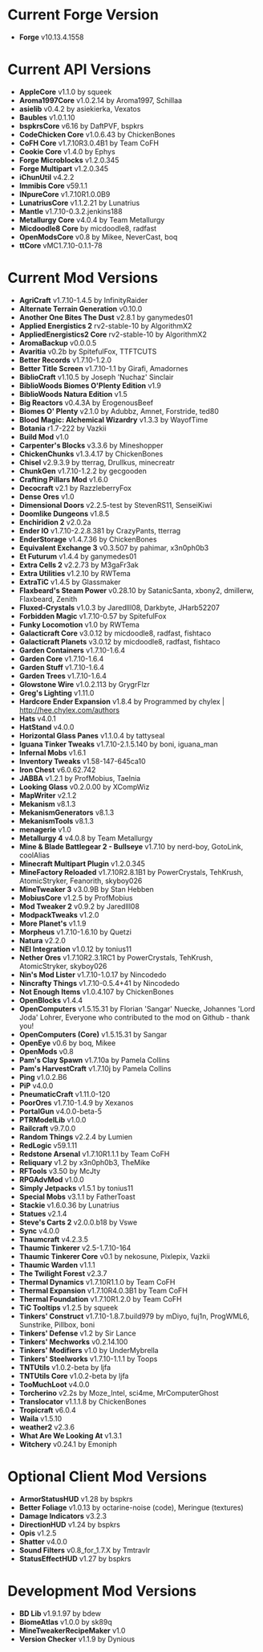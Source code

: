 Current Forge Version
=
- **Forge** v10.13.4.1558

Current API Versions
=
- **AppleCore** v1.1.0 by squeek
- **Aroma1997Core** v1.0.2.14 by Aroma1997, Schillaa
- **asielib** v0.4.2 by asiekierka, Vexatos
- **Baubles** v1.0.1.10
- **bspkrsCore** v6.16 by DaftPVF, bspkrs
- **CodeChicken Core** v1.0.6.43 by ChickenBones
- **CoFH Core** v1.7.10R3.0.4B1 by Team CoFH
- **Cookie Core** v1.4.0 by Ephys
- **Forge Microblocks** v1.2.0.345
- **Forge Multipart** v1.2.0.345
- **iChunUtil** v4.2.2
- **Immibis Core** v59.1.1
- **INpureCore** v1.7.10R1.0.0B9
- **LunatriusCore** v1.1.2.21 by Lunatrius
- **Mantle** v1.7.10-0.3.2.jenkins188
- **Metallurgy Core** v4.0.4 by Team Metallurgy
- **Micdoodle8 Core**  by micdoodle8, radfast
- **OpenModsCore** v0.8 by Mikee, NeverCast, boq
- **ttCore** vMC1.7.10-0.1.1-78

Current Mod Versions
=
- **AgriCraft** v1.7.10-1.4.5 by InfinityRaider
- **Alternate Terrain Generation** v0.10.0
- **Another One Bites The Dust** v2.8.1 by ganymedes01
- **Applied Energistics 2** rv2-stable-10 by AlgorithmX2
- **AppliedEnergistics2 Core** rv2-stable-10 by AlgorithmX2
- **AromaBackup** v0.0.0.5
- **Avaritia** v0.2b by SpitefulFox, TTFTCUTS
- **Better Records** v1.7.10-1.2.0
- **Better Title Screen** v1.7.10-1.1 by Girafi, Amadornes
- **BiblioCraft** v1.10.5 by Joseph 'Nuchaz' Sinclair
- **BiblioWoods Biomes O'Plenty Edition** v1.9
- **BiblioWoods Natura Edition** v1.5
- **Big Reactors** v0.4.3A by ErogenousBeef
- **Biomes O' Plenty** v2.1.0 by Adubbz, Amnet, Forstride, ted80
- **Blood Magic: Alchemical Wizardry** v1.3.3 by WayofTime
- **Botania** r1.7-222 by Vazkii
- **Build Mod** v1.0
- **Carpenter's Blocks** v3.3.6 by Mineshopper
- **ChickenChunks** v1.3.4.17 by ChickenBones
- **Chisel** v2.9.3.9 by tterrag, Drullkus, minecreatr
- **ChunkGen** v1.7.10-1.2.2 by gecgooden
- **Crafting Pillars Mod** v1.6.0
- **Decocraft** v2.1 by RazzleberryFox
- **Dense Ores** v1.0
- **Dimensional Doors** v2.2.5-test by StevenRS11, SenseiKiwi
- **Doomlike Dungeons** v1.8.5
- **Enchiridion 2** v2.0.2a
- **Ender IO** v1.7.10-2.2.8.381 by CrazyPants, tterrag
- **EnderStorage** v1.4.7.36 by ChickenBones
- **Equivalent Exchange 3** v0.3.507 by pahimar, x3n0ph0b3
- **Et Futurum** v1.4.4 by ganymedes01
- **Extra Cells 2** v2.2.73 by M3gaFr3ak
- **Extra Utilities** v1.2.10 by RWTema
- **ExtraTiC** v1.4.5 by Glassmaker
- **Flaxbeard's Steam Power** v0.28.10 by SatanicSanta, xbony2, dmillerw, Flaxbeard, Zenith
- **Fluxed-Crystals** v1.0.3 by Jaredlll08, Darkbyte, JHarb52207
- **Forbidden Magic** v1.7.10-0.57 by SpitefulFox
- **Funky Locomotion** v1.0 by RWTema
- **Galacticraft Core** v3.0.12 by micdoodle8, radfast, fishtaco
- **Galacticraft Planets** v3.0.12 by micdoodle8, radfast, fishtaco
- **Garden Containers** v1.7.10-1.6.4
- **Garden Core** v1.7.10-1.6.4
- **Garden Stuff** v1.7.10-1.6.4
- **Garden Trees** v1.7.10-1.6.4
- **Glowstone Wire** v1.0.2.113 by GrygrFlzr
- **Greg's Lighting** v1.11.0
- **Hardcore Ender Expansion** v1.8.4 by Programmed by chylex | http://hee.chylex.com/authors
- **Hats** v4.0.1
- **HatStand** v4.0.0
- **Horizontal Glass Panes** v1.1.0.4 by tattyseal
- **Iguana Tinker Tweaks** v1.7.10-2.1.5.140 by boni, iguana_man
- **Infernal Mobs** v1.6.1
- **Inventory Tweaks** v1.58-147-645ca10
- **Iron Chest** v6.0.62.742
- **JABBA** v1.2.1 by ProfMobius, Taelnia
- **Looking Glass** v0.2.0.00 by XCompWiz
- **MapWriter** v2.1.2
- **Mekanism** v8.1.3
- **MekanismGenerators** v8.1.3
- **MekanismTools** v8.1.3
- **menagerie** v1.0
- **Metallurgy 4** v4.0.8 by Team Metallurgy
- **Mine & Blade Battlegear 2 - Bullseye** v1.7.10 by nerd-boy, GotoLink, coolAlias
- **Minecraft Multipart Plugin** v1.2.0.345
- **MineFactory Reloaded** v1.7.10R2.8.1B1 by PowerCrystals, TehKrush, AtomicStryker, Feanorith, skyboy026
- **MineTweaker 3** v3.0.9B by Stan Hebben
- **MobiusCore** v1.2.5 by ProfMobius
- **Mod Tweaker 2** v0.9.2 by Jaredlll08
- **ModpackTweaks** v1.2.0
- **More Planet's** v1.1.9
- **Morpheus** v1.7.10-1.6.10 by Quetzi
- **Natura** v2.2.0
- **NEI Integration** v1.0.12 by tonius11
- **Nether Ores** v1.7.10R2.3.1RC1 by PowerCrystals, TehKrush, AtomicStryker, skyboy026
- **Nin's Mod Lister** v1.7.10-1.0.17 by Nincodedo
- **Nincrafty Things** v1.7.10-0.5.4+41 by Nincodedo
- **Not Enough Items** v1.0.4.107 by ChickenBones
- **OpenBlocks** v1.4.4
- **OpenComputers** v1.5.15.31 by Florian 'Sangar' Nuecke, Johannes 'Lord Joda' Lohrer, Everyone who contributed to the mod on Github - thank you!
- **OpenComputers (Core)** v1.5.15.31 by Sangar
- **OpenEye** v0.6 by boq, Mikee
- **OpenMods** v0.8
- **Pam's Clay Spawn** v1.7.10a by Pamela Collins
- **Pam's HarvestCraft** v1.7.10j by Pamela Collins
- **Ping** v1.0.2.B6
- **PiP** v4.0.0
- **PneumaticCraft** v1.11.0-120
- **PoorOres** v1.7.10-1.4.9 by Xexanos
- **PortalGun** v4.0.0-beta-5
- **PTRModelLib** v1.0.0
- **Railcraft** v9.7.0.0
- **Random Things** v2.2.4 by Lumien
- **RedLogic** v59.1.11
- **Redstone Arsenal** v1.7.10R1.1.1 by Team CoFH
- **Reliquary** v1.2 by x3n0ph0b3, TheMike
- **RFTools** v3.50 by McJty
- **RPGAdvMod** v1.0.0
- **Simply Jetpacks** v1.5.1 by tonius11
- **Special Mobs** v3.1.1 by FatherToast
- **Stackie** v1.6.0.36 by Lunatrius
- **Statues** v2.1.4
- **Steve's Carts 2** v2.0.0.b18 by Vswe
- **Sync** v4.0.0
- **Thaumcraft** v4.2.3.5
- **Thaumic Tinkerer** v2.5-1.7.10-164
- **Thaumic Tinkerer Core** v0.1 by nekosune, Pixlepix, Vazkii
- **Thaumic Warden** v1.1.1
- **The Twilight Forest** v2.3.7
- **Thermal Dynamics** v1.7.10R1.1.0 by Team CoFH
- **Thermal Expansion** v1.7.10R4.0.3B1 by Team CoFH
- **Thermal Foundation** v1.7.10R1.2.0 by Team CoFH
- **TiC Tooltips** v1.2.5 by squeek
- **Tinkers' Construct** v1.7.10-1.8.7.build979 by mDiyo, fuj1n, ProgWML6, Sunstrike, Pillbox, boni
- **Tinkers' Defense** v1.2 by Sir Lance
- **Tinkers' Mechworks** v0.2.14.100
- **Tinkers' Modifiers** v1.0 by UnderMybrella
- **Tinkers' Steelworks** v1.7.10-1.1.1 by Toops
- **TNTUtils** v1.0.2-beta by ljfa
- **TNTUtils Core** v1.0.2-beta by ljfa
- **TooMuchLoot** v4.0.0
- **Torcherino** v2.2s by Moze_Intel, sci4me, MrComputerGhost
- **Translocator** v1.1.1.8 by ChickenBones
- **Tropicraft** v6.0.4
- **Waila** v1.5.10
- **weather2** v2.3.6
- **What Are We Looking At** v1.3.1
- **Witchery** v0.24.1 by Emoniph

Optional Client Mod Versions
=
- **ArmorStatusHUD** v1.28 by bspkrs
- **Better Foliage** v1.0.13 by octarine-noise (code), Meringue (textures)
- **Damage Indicators** v3.2.3
- **DirectionHUD** v1.24 by bspkrs
- **Opis** v1.2.5
- **Shatter** v4.0.0
- **Sound Filters** v0.8_for_1.7.X by Tmtravlr
- **StatusEffectHUD** v1.27 by bspkrs

Development Mod Versions
=
- **BD Lib** v1.9.1.97 by bdew
- **BiomeAtlas** v1.0.0 by sk89q
- **MineTweakerRecipeMaker** v1.0
- **Version Checker** v1.1.9 by Dynious

